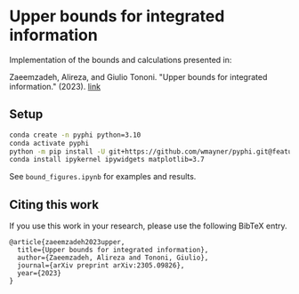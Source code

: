 # Upper bounds for integrated information
Implementation of the bounds and calculations presented in:

Zaeemzadeh, Alireza, and Giulio Tononi. "Upper bounds for integrated information." (2023). [link](https://arxiv.org/pdf/2305.09826.pdf)


## Setup
```bash
conda create -n pyphi python=3.10
conda activate pyphi
python -m pip install -U git+https://github.com/wmayner/pyphi.git@feature/iit-4.0
conda install ipykernel ipywidgets matplotlib=3.7
```
See `bound_figures.ipynb` for examples and results.

## Citing this work
If you use this work in your research, please use the following BibTeX entry.
```
@article{zaeemzadeh2023upper,
  title={Upper bounds for integrated information},
  author={Zaeemzadeh, Alireza and Tononi, Giulio},
  journal={arXiv preprint arXiv:2305.09826},
  year={2023}
}
```